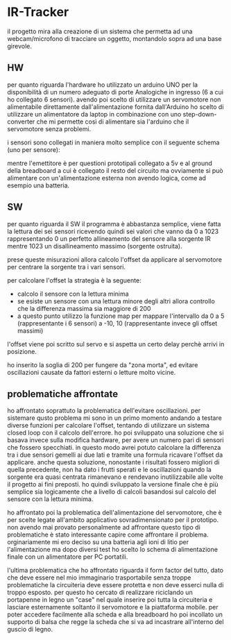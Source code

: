 # IR-Tracker
il progetto mira alla creazione di un sistema che permetta ad una webcam/microfono di tracciare un oggetto, montandolo sopra ad una base girevole.

## HW
per quanto riguarda l'hardware ho utilizzato un arduino UNO per la disponibilità di un numero adeguato di porte
Analogiche in ingresso (6 a cui ho collegato 6 sensori). avendo poi scelto di utilizzare un servomotore non alimentabile direttamente dall'alimentazione fornita dall'Arduino ho scelto di utilizzare un alimentatore da laptop in combinazione con uno step-down-converter che mi permette così di alimentare sia l'arduino che il servomotore senza problemi.

i sensori sono collegati in maniera molto semplice con il seguente schema (uno per sensore):

mentre l'emettitore è per questioni prototipali collegato a 5v e al ground della breadboard a cui è collegato il resto del circuito ma ovviamente si può alimentare con un'alimentazione esterna non avendo logica, come ad esempio una batteria.
## SW
per quanto riguarda il SW il programma è abbastanza semplice, viene fatta la lettura dei sei sensori ricevendo quindi sei valori che vanno da 0 a 1023 rappresentando 0 un perfetto allineamento del sensore alla sorgente IR mentre 1023 un disallineamento massimo (sorgente ostruita).

prese queste misurazioni allora calcolo l'offset da applicare al servomotore per centrare la sorgente tra i vari sensori.

per calcolare l'offset la strategia è la seguente:
- calcolo il sensore con la lettura minima
- se esiste un sensore con una lettura minore degli altri allora controllo che la differenza massima sia maggiore di 200
- a questo punto utilizzo la funzione map per mappare l'intervallo da 0 a 5 (rappresentante i 6 sensori) a -10, 10 (rappresentante invece gli offset massimi)

l'offset viene poi scritto sul servo e si aspetta un certo delay perchè arrivi in posizione.

ho inserito la soglia di 200 per fungere da "zona morta", ed evitare oscillazioni causate da fattori esterni o letture molto vicine.

## problematiche affrontate
ho affrontato soprattuto la problematica dell'evitare oscillazioni. per sistemare qusto problema mi sono in un primo momento andando a testare diverse funzioni per calcolare l'offset, tentando di utilizzare un sistema closed loop con il calcolo dell'errore. ho poi sviluppato una soluzione che si basava invece sulla modifica hardware, per avere un numero pari di sensori che fossero specchiati. in questo modo avrei potuto calcolare la differenza tra i due sensori gemelli ai due lati e tramite una formula ricavare l'offset da applicare. anche questa soluzione, nonostante i risultati fossero migliori di quella precedente, non ha dato i frutti sperati e le oscillazioni quando la sorgente era quasi centrata rimanevano e rendevano inutilizzabile alle volte il progetto ai fini preposti. ho quindi sviluppato la versione finale che è più semplice sia logicamente che a livello di calcoli basandosi sul calcolo del sensore con la lettura minima.

ho affrontato poi la problematica dell'alimentazione del servomotore, che è per scelte legate all'ambito applicativo sovradimensionato per il prototipo. non avendo mai provato personalmente ad affrontare questo tipo di problematiche è stato interessante capire come affrontare il problema. orginariamente mi ero deciso su una batteria agli ioni di litio per l'alimentazione ma dopo diversi test ho scelto lo schema di alimentazione finale con un alimentatore per PC portatili.

l'ultima problematica che ho affrontato riguarda il form factor del tutto, dato che deve essere nel mio immaginario trasportabile senza troppe problematiche la circuiteria deve essere protetta e non deve esserci nulla di troppo esposto. per questo ho cercato di realizzare riciclando un portapenne in legno un "case" nel quale inserire poi tutta la circuiteria e lasciare esternamente soltanto il servomotore e la piattaforma mobile. per poter accedere facilmente alla scheda e alla breadboard ho poi incollato un supporto di balsa che regge la scheda che si va ad incastrare all'interno del guscio di legno. 